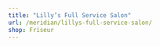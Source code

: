 ```yaml
---
title: "Lilly’s Full Service Salon"
url: /meridian/lillys-full-service-salon/
shop: Friseur
---
```

